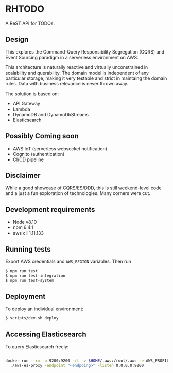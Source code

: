 # RHTODO

A ReST API for TODOs.

## Design

This explores the Command-Query Responsibility Segregation (CQRS) and Event
Sourcing paradigm in a serverless environment on AWS.

This architecture is naturally reactive and virtually unconstrained in
scalability and querability.
The domain model is independent of any particular storage, making it very
testable and strict in maintaing the domain rules. Data with business
relevance is never thrown away.

The solution is based on:

* API Gateway
* Lambda
* DynamoDB and DynamoDbStreams
* Elasticsearch

## Possibly Coming soon

* AWS IoT (serverless websocket notification)
* Cognito (authentication)
* CI/CD pipeline

## Disclaimer

While a good showcase of CQRS/ES/DDD, this is still weekend-level code and a
just a fun exploration of technologies. Many corners were cut.

## Development requirements

* Node v8.10
* npm 6.4.1
* aws cli 1.11.133

## Running tests

Export AWS credentials and `AWS_REGION` variables. Then run

```sh
$ npm run test
$ npm run test-integration
$ npm run test-system
```

## Deployment

To deploy an individual environment:

```sh
$ scripts/dev.sh deploy
```

## Accessing Elasticsearch

To query Elasticsearch freely:

```sh

docker run --rm -p 9200:9200 -it -v $HOME/.aws:/root/.aws -e AWS_PROFILE=$AWS_PROFILE abutaha/aws-es-proxy \
  ./aws-es-proxy -endpoint "<endpoing>" -listen 0.0.0.0:9200
```
